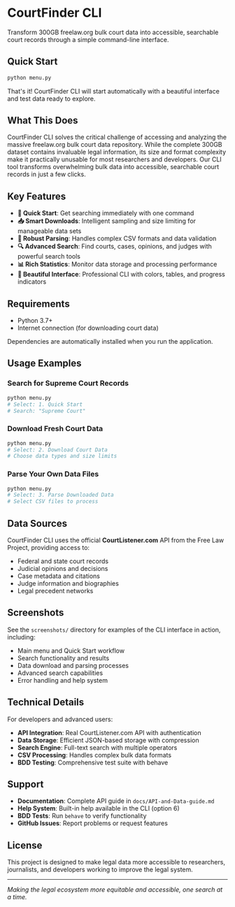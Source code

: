 # CourtFinder CLI

Transform 300GB freelaw.org bulk court data into accessible, searchable court records through a simple command-line interface.

## Quick Start

```bash
python menu.py
```

That's it! CourtFinder CLI will start automatically with a beautiful interface and test data ready to explore.

## What This Does

CourtFinder CLI solves the critical challenge of accessing and analyzing the massive freelaw.org bulk court data repository. While the complete 300GB dataset contains invaluable legal information, its size and format complexity make it practically unusable for most researchers and developers. Our CLI tool transforms overwhelming bulk data into accessible, searchable court records in just a few clicks.

## Key Features

- **🚀 Quick Start**: Get searching immediately with one command
- **📥 Smart Downloads**: Intelligent sampling and size limiting for manageable data sets
- **🔧 Robust Parsing**: Handles complex CSV formats and data validation
- **🔍 Advanced Search**: Find courts, cases, opinions, and judges with powerful search tools
- **📊 Rich Statistics**: Monitor data storage and processing performance
- **🎨 Beautiful Interface**: Professional CLI with colors, tables, and progress indicators

## Requirements

- Python 3.7+
- Internet connection (for downloading court data)

Dependencies are automatically installed when you run the application.

## Usage Examples

### Search for Supreme Court Records
```bash
python menu.py
# Select: 1. Quick Start
# Search: "Supreme Court"
```

### Download Fresh Court Data
```bash
python menu.py
# Select: 2. Download Court Data
# Choose data types and size limits
```

### Parse Your Own Data Files
```bash
python menu.py
# Select: 3. Parse Downloaded Data
# Select CSV files to process
```

## Data Sources

CourtFinder CLI uses the official **CourtListener.com** API from the Free Law Project, providing access to:
- Federal and state court records
- Judicial opinions and decisions
- Case metadata and citations
- Judge information and biographies
- Legal precedent networks

## Screenshots

See the `screenshots/` directory for examples of the CLI interface in action, including:
- Main menu and Quick Start workflow
- Search functionality and results
- Data download and parsing processes
- Advanced search capabilities
- Error handling and help system

## Technical Details

For developers and advanced users:
- **API Integration**: Real CourtListener.com API with authentication
- **Data Storage**: Efficient JSON-based storage with compression
- **Search Engine**: Full-text search with multiple operators
- **CSV Processing**: Handles complex bulk data formats
- **BDD Testing**: Comprehensive test suite with behave

## Support

- **Documentation**: Complete API guide in `docs/API-and-Data-guide.md`
- **Help System**: Built-in help available in the CLI (option 6)
- **BDD Tests**: Run `behave` to verify functionality
- **GitHub Issues**: Report problems or request features

## License

This project is designed to make legal data more accessible to researchers, journalists, and developers working to improve the legal system.

---

*Making the legal ecosystem more equitable and accessible, one search at a time.*